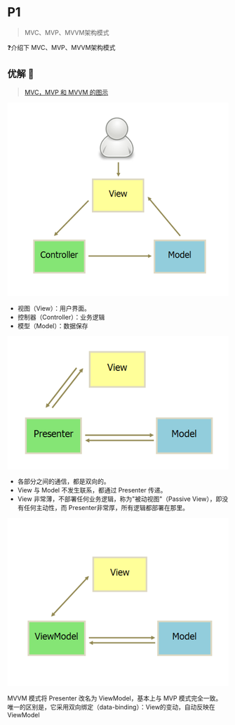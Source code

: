 # P1

> MVC、MVP、MVVM架构模式

❓介绍下 MVC、MVP、MVVM架构模式

## 优解 🚀

> [MVC，MVP 和 MVVM 的图示](http://www.ruanyifeng.com/blog/2015/02/mvcmvp_mvvm.html)

![mvc](./img/mvc.png)

- 视图（View）：用户界面。
- 控制器（Controller）：业务逻辑
- 模型（Model）：数据保存

![mvp](./img/mvp.png)

- 各部分之间的通信，都是双向的。
- View 与 Model 不发生联系，都通过 Presenter 传递。
- View 非常薄，不部署任何业务逻辑，称为"被动视图"（Passive View），即没有任何主动性，而 Presenter非常厚，所有逻辑都部署在那里。

![mvvm](./img/mvvm.png)

MVVM 模式将 Presenter 改名为 ViewModel，基本上与 MVP 模式完全一致。
唯一的区别是，它采用双向绑定（data-binding）：View的变动，自动反映在 ViewModel

